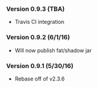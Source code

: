 ### Version 0.9.3 (TBA)

* Travis CI integration

### Version 0.9.2 (6/1/16)

* Will now publish fat/shadow jar

### Version 0.9.1 (5/30/16)

* Rebase off of v2.3.6
